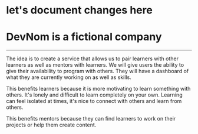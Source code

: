 # let's document changes here

# DevNom is a fictional company
---

The idea is to create a service that allows us to pair learners with other learners as well as mentors with learners.
We will give users the ability to give their availability to program with others. They will have a dashboard of what they are currently working on as well as skills.

This benefits learners because it is more motivating to learn something with others. It's lonely and difficult to learn
completely on your own. Learning can feel isolated at times, it's nice to connect with others and learn from others.

This benefits mentors because they can find learners to work on their projects or help them create content. 

